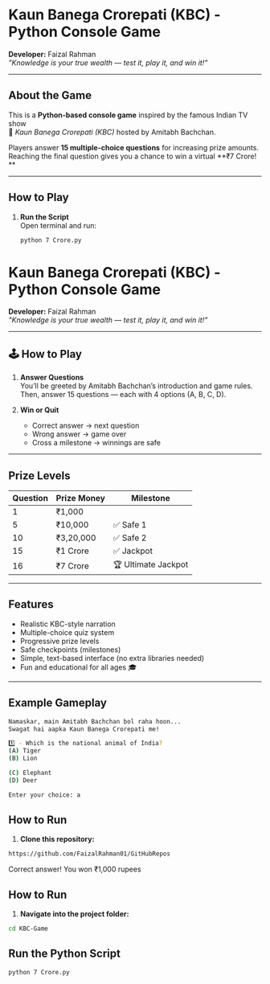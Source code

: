 #  Kaun Banega Crorepati (KBC) - Python Console Game 

**Developer:** Faizal Rahman  
*"Knowledge is your true wealth — test it, play it, and win it!"*

---

##  About the Game

This is a **Python-based console game** inspired by the famous Indian TV show  
🎤 *Kaun Banega Crorepati (KBC)* hosted by Amitabh Bachchan.  

Players answer **15 multiple-choice questions** for increasing prize amounts.  
Reaching the final question gives you a chance to win a virtual **₹7 Crore! **

---

##  How to Play

1. **Run the Script**  
   Open terminal and run:
   ```bash
   python 7 Crore.py
#  Kaun Banega Crorepati (KBC) - Python Console Game 

**Developer:** Faizal Rahman  
*"Knowledge is your true wealth — test it, play it, and win it!"*

---

## 🕹️ How to Play

1. **Answer Questions**  
   You’ll be greeted by Amitabh Bachchan’s introduction and game rules.  
   Then, answer 15 questions — each with 4 options (A, B, C, D).

2. **Win or Quit**  
   - Correct answer → next question   
   - Wrong answer → game over   
   - Cross a milestone → winnings are safe 

---

##  Prize Levels

| Question | Prize Money      | Milestone           |
|----------|----------------|-------------------|
| 1        | ₹1,000          |                   |
| 5        | ₹10,000         | ✅ Safe 1          |
| 10       | ₹3,20,000       | ✅ Safe 2          |
| 15       | ₹1 Crore        | ✅ Jackpot         |
| 16       | ₹7 Crore        | 🏆 Ultimate Jackpot|

---

##  Features

- Realistic KBC-style narration  
- Multiple-choice quiz system  
- Progressive prize levels  
- Safe checkpoints (milestones)  
- Simple, text-based interface (no extra libraries needed)  
- Fun and educational for all ages 🎓

---

##  Example Gameplay

```bash
Namaskar, main Amitabh Bachchan bol raha hoon...
Swagat hai aapka Kaun Banega Crorepati me!

1️⃣ - Which is the national animal of India?
(A) Tiger
(B) Lion

(C) Elephant
(D) Deer

Enter your choice: a
```
##  How to Run

1. **Clone this repository:**

```bash
https://github.com/FaizalRahman01/GitHubRepos
```
 Correct answer! You won ₹1,000 rupees

##  How to Run

1. **Navigate into the project folder:**

```bash
cd KBC-Game
```
##  Run the Python Script

```bash
python 7 Crore.py
```
